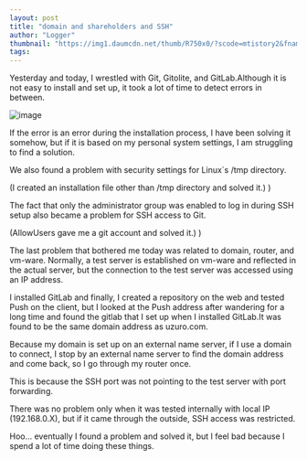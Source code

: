 ```yaml
---
layout: post
title: "domain and shareholders and SSH"
author: "Logger"
thumbnail: "https://img1.daumcdn.net/thumb/R750x0/?scode=mtistory2&fname=https%3A%2F%2Ft1.daumcdn.net%2Fcfile%2Ftistory%2F2561414C553E89F811"
tags: 
---
```



Yesterday and today, I wrestled with Git, Gitolite, and GitLab.Although it is not easy to install and set up, it took a lot of time to detect errors in between.

![image](https://t1.daumcdn.net/cfile/tistory/2561414C553E89F811)

If the error is an error during the installation process, I have been solving it somehow, but if it is based on my personal system settings, I am struggling to find a solution.

We also found a problem with security settings for Linux`s /tmp directory.

(I created an installation file other than /tmp directory and solved it.) )

The fact that only the administrator group was enabled to log in during SSH setup also became a problem for SSH access to Git.

(AllowUsers gave me a git account and solved it.) )

The last problem that bothered me today was related to domain, router, and vm-ware. Normally, a test server is established on vm-ware and reflected in the actual server, but the connection to the test server was accessed using an IP address.

I installed GitLab and finally, I created a repository on the web and tested Push on the client, but I looked at the Push address after wandering for a long time and found the gitlab that I set up when I installed GitLab.It was found to be the same domain address as uzuro.com.

Because my domain is set up on an external name server, if I use a domain to connect, I stop by an external name server to find the domain address and come back, so I go through my router once.

This is because the SSH port was not pointing to the test server with port forwarding.

There was no problem only when it was tested internally with local IP (192.168.0.X), but if it came through the outside, SSH access was restricted.

Hoo... eventually I found a problem and solved it, but I feel bad because I spend a lot of time doing these things.